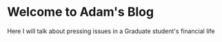 # Welcome to Adam's Blog

Here I will talk about pressing issues in a Graduate student's financial life

